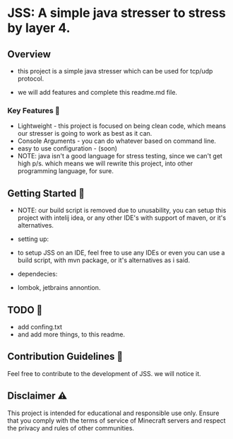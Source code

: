 # JSS: A simple java stresser to stress by layer 4.

## Overview

- this project is a simple java stresser which can be used for tcp/udp protocol.

- we will add features and complete this readme.md file.


### Key Features 🚀

- Lightweight - this project is focused on being clean code, which means our stresser is going to work as best as it can.
- Console Arguments - you can do whatever based on command line.
- easy to use configuration - (soon)
- NOTE: java isn't a good language for stress testing, since we can't get high p/s. which means we will rewrite this project, into other programming language, for sure.

## Getting Started 🚧

- NOTE: our build script is removed due to unusability, you can setup this project with intelij idea, or any other IDE's with support of maven, or it's alternatives.

- setting up:
- to setup JSS on an IDE, feel free to use any IDEs or even you can use a build script, with mvn package, or it's alternatives as i said.
- dependecies:
- lombok, jetbrains annontion.

## TODO 📝
- add confing.txt
- and add more things, to this readme.

## Contribution Guidelines 🤝

Feel free to contribute to the development of JSS. we will notice it.

## Disclaimer ⚠️

This project is intended for educational and responsible use only. Ensure that you comply with the terms of service of Minecraft servers and respect the privacy and rules of other communities.
